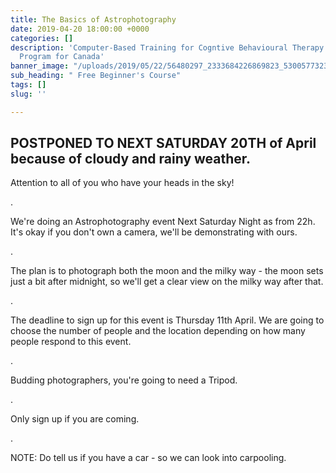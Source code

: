 ```yaml
---
title: The Basics of Astrophotography
date: 2019-04-20 18:00:00 +0000
categories: []
description: 'Computer-Based Training for Cogntive Behavioural Therapy: An Addictions
  Program for Canada'
banner_image: "/uploads/2019/05/22/56480297_2333684226869823_530057732363911168_n.jpg"
sub_heading: " Free Beginner's Course"
tags: []
slug: ''

---
```

## POSTPONED TO NEXT SATURDAY 20TH of April because of cloudy and rainy weather.

Attention to all of you who have your heads in the sky!

.

We're doing an Astrophotography event Next Saturday Night as from 22h. It's okay if you don't own a camera, we'll be demonstrating with ours. 

.

The plan is to photograph both the moon and the milky way - the moon sets just a bit after midnight, so we'll get a clear view on the milky way after that.

.

The deadline to sign up for this event is Thursday 11th April. We are going to choose the number of people and the location depending on how many people respond to this event.

.

Budding photographers, you're going to need a Tripod. 

.

Only sign up if you are coming. 

.

NOTE: Do tell us if you have a car - so we can look into carpooling.
